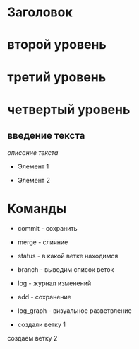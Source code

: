 # Заголовок

# второй уровень

# третий уровень

# четвертый уровень

## введение текста

*описание текста*

* Элемент 1

* Элемент 2

# Команды

* commit - сохранить

* merge - слияние

* status - в какой ветке находимся

* branch - выводим список веток

* log - журнал изменений

* add - сохранение

* log_graph - визуальное разветвление

* создали ветку 1

создаем ветку 2

